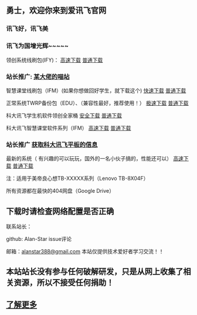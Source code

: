 ## 勇士，欢迎你来到爱讯飞官网

### 讯飞好，讯飞美

### 讯飞为国增光辉~~~~~

领创系统线刷包(IFY)：
<a href="https://drive.google.com/open?id=1-nb82cBzH_zPGV1gM366Ta5jJunA1tRn" target="_blank_blank_blank_blank" title="高速下载">高速下载</a>  <a href="https://alanstar.lanzous.com/ibzlo2d" target="_blank_blank_blank_blank" title="普通下载">普通下载</a>

### 站长推广: <a href="https://mfwt.xyz" target="_blank" title="某大佬的喵站">某大佬的喵站</a>

  智慧课堂线刷包（IFM）(如果你想做回好学生，就下载这个)
  <a href="https://drive.google.com/open?id=1-KaZrG4Jtzff9IR_MiZ4YnY0c_mWb0UL" target="_blank_blank_blank" title="快速下载">快速下载</a>
  <a href="https://alanstar.lanzous.com/ibzlo2d" target="_blank_blank_blank_blank" title="普通下载">普通下载</a>



正常系统TWRP备份包（EDU）、（兼容性最好，推荐使用！）
 <a href="https://drive.google.com/open?id=1-9__ZQhsvGwhNf4YKPGK90t71XLeVvE4" target="_blank_blank" title="极速下载">极速下载</a>
 <a href="https://alanstar.lanzous.com/ibzlo2d" target="_blank_blank_blank_blank" title="普通下载">普通下载</a>



科大讯飞学生机软件领创全家桶
 <a href="https://drive.google.com/open?id=1-s-YK2Xkwygvx8oYPcVSoEBhw29kqaB5" target="_blank" title="安全下载">安全下载</a>
 <a href="https://alanstar.lanzous.com/ibzlo2d" target="_blank_blank_blank_blank" title="普通下载">普通下载</a>


科大讯飞智慧课堂软件系列（IFM）
<a href="https://drive.google.com/open?id=14z_c_DmFHYDxpDizbG3wpoDztOzZBUd7" target="_blank" title="高速下载">高速下载</a>
<a href="https://alanstar.lanzous.com/ibzlo2d" target="_blank_blank_blank_blank" title="普通下载">普通下载</a>

### 站长推广 <a href="https://www.iflytek.com/index.html" target="_blank" title="获取科大讯飞平板的信息">获取科大讯飞平板的信息</a>
最新的系统（ 有兴趣的可以玩玩，国外的一名小伙子搞的，性能还可以）
<a href="https://drive.google.com/open?id=1_7qLYCxBkZxmFQ01xOwQFCUxhjXa7gRS" target="_blank" title="高速下载">高速下载</a>  <a href="https://alanstar.lanzous.com/ibzlo2d" target="_blank_blank_blank_blank" title="普通下载">普通下载</a>






 


注：适用于美帝良心想TB-XXXXX系列（Lenovo TB-8X04F）

所有资源都在最快的404网盘（Google Drive）
## 下载时请检查网络配置是否正确


联系站长：

github: Alan-Star issue评论

邮箱：alanstar388@gmail.com
本站仅提供技术爱好者学习交流！！


## 本站站长没有参与任何破解研发，只是从网上收集了相关资源，所以不接受任何捐助！


## <a href="https://github.com/Alan-Star/alan-star.github.io/blob/master/fff.htm/" target="_blank" title="了解更多">了解更多</a>





